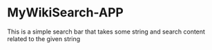 # MyWikiSearch-APP
This is a simple search bar that takes some string and search content related to the given string
